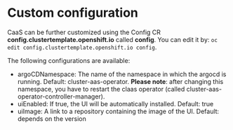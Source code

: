 # Custom configuration
CaaS can be further customized using the Config CR **config.clustertemplate.openshift.io** called **config**. You can edit it by: `oc edit config.clustertemplate.openshift.io config`.

The following configurations are available:
 - argoCDNamespace: The name of the namespace in which the argocd is running. Default: cluster-aas-operator. **Please note**: after changing this namespace, you have to restart the claas operator (called cluster-aas-operator-controller-manager).
 - uiEnabled: If true, the UI will be automatically installed. Default: true
 - uiImage: A link to a repository containing the image of the UI. Default: depends on the version
